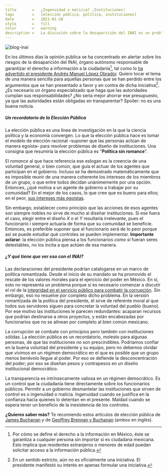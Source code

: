 ```yaml
---
title		=	¿Ingenuidad o malicia? ¡Instituciones!
tags		=	[elección pública, política, instituciones]
date		=	2021-01-20
style		=	fill
color		=	warning
description	=	La discusión sobre la desaparición del INAI es un problema de elección pública.
---
```


![blog-inai](https://alex-writes-something.github.io/pictures/blog-inai.jpeg)



En los últimos días la opinión pública se ha concentrado en alertar sobre los riesgos de la desaparición del INAI, órgano autónomo responsable de garantizar el derecho a información a la ciudadanía[^1], tal como lo [ha advertido el presidente Andrés Manuel López Obrador](https://www.forbes.com.mx/politica-amlo-reforma-absorber-ift-inai-organismos-autonomos/). Quiero tocar el tema de una manera  sencilla para aquellas personas que se han perdido entre los argumentos que se han presentado a favor y en contra de dicha iniciativa[^2]. ¿Es necesario un órgano especializado que haga que las autoridades cumplan sus responsabilidades? ¿No sería mejor ahorrar ese presupuesto, ya que las autoridades están obligadas en transparentar? Spoiler: no es una buena noticia.

##### Un recordatorio de la Elección Pública

La elección pública es una línea de investigación en la que la ciencia política y la economía convergen. Lo que la elección pública hace es tomar el modelo de elección racional –suponer que las personas actúan de manera egoísta– para resolver problemas de diseño de instituciones. Una consigna que resumiría la elección pública es "**Política sin romance**".

El *romance* al que hace referencia ese eslogan es la creencia de una voluntad general, o bien común, que guía el actuar de los agentes que participan en el gobierno. Incluso se ha demostrado matemáticamente que es imposible reunir de una manera coherente los intereses de los miembros de un grupo, o que entre todos decidan unánimemente por una opción. Entonces, ¿qué motiva a un agente de gobierno a trabajar por su comunidad? En el mejor de los casos, lo que cree que es bueno para ellos; en el peor, [sus intereses más egoístas](https://www.eluniversal.com.mx/nacion/se-investigara-irregularidad-en-aplicacion-de-vacuna-covid-19-director-de-hospital-en-edomex).

Sin embargo, establecer como principio que las acciones de esos agentes son siempre nobles no sirve de mucho al diseñar instituciones. Si ese fuera el caso, elegir entre el diseño $X$ o el $Y$ resultaría irrelevante, pues el funcionario $i$ siempre actuaría de forma que su comunidad se beneficie. Entonces, es preferible suponer que el funcionario será de lo peor porque así se puede estudiar qué controles se pueden implementar. **Importante aclarar**: la elección pública piensa a los funcionarios *como si* fueran seres detestables, no los incita a que actúen de esa manera.

##### ¿Y qué tiene que ver eso con el INAI?

Las declaraciones del presidente podrían catalogarse en un marco de política romantizada. Desde el inicio de su mandato se ha promovido el rescate de los valores morales para el ejercicio del poder en México. En sí, esto no representa un problema porque sí es necesario comenzar a discutir el rol de la [integridad en el servicio público para combatir la corrupción](https://twitter.com/cxintegridad). Sin embargo, eso no resuelve por completo dicho problema. En la versión romantizada de la política del presidente, él sirve de referente moral al que todos sus servidores siguen para concretar la voluntad del pueblo (bueno). Por ese motivo las instituciones le parecen redundantes: acaparan recursos que podrían destinarse a otros proyectos, y están encabezadas por funcionarios que no se alínean por completo al bien común mexicano.

La corrupción se combate con principios pero también con instituciones sólidas. La elección pública es un recordatorio, molesto para algunas personas, de que las instituciones no son prescindibles. Podríamos confiar en la buena voluntad del presidente y su equipo, pero no debemos olvidar que vivimos en un régimen democrático en el que es posible que un grupo menos benévolo llegue al poder. Por eso se defiende la desconcentración del poder; por eso se diseñan pesos y contrapesos en un diseño institucional democrático.

La transparencia es intrínsecamente valiosa en un régimen democrático. Es un control que la ciudadanía tiene directamente sobre los funcionarios públicos. Permitir a un gobierno desmantelar las instituciones que sirven de control es o ingenuidad o malicia. Ingenuidad cuando se justifica en la confianza hacia quienes lo detentan en el presente. Maldad cuando se espera tener un beneficio de la inexistencia de los controles.

**¿Quieres saber más?** Te recomiendo estos artículos de elección pública de [James Buchanan](https://www.cis.org.au/app/uploads/2015/04/images/stories/policy-magazine/2003-spring/2003-19-3-james-m-buchanan.pdf) y de [Geoffrey Brennan y Buchanan](https://www.sciencedirect.com/sdfe/pdf/download/eid/1-s2.0-0144818881900132/first-page-pdf) (ambos en inglés). 



[^1]: Por cómo se define el derecho a la información en México, éste se garantiza a cualquier persona sin importar si es ciudadana mexicana. Esto implica que residentes extranjeros o menores de edad puedan solicitar acceso a la información pública. 
[^2]: En un sentido estricto, aún no es oficialmente una iniciativa. El presidente manifestó su interés en apenas formular una iniciativa.


